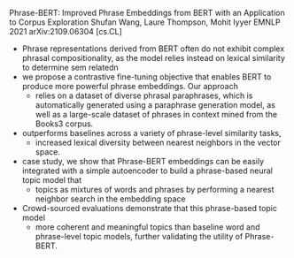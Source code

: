 Phrase-BERT: Improved Phrase Embeddings from BERT
  with an Application to Corpus Exploration
Shufan Wang, Laure Thompson, Mohit Iyyer
EMNLP 2021 arXiv:2109.06304 [cs.CL]

* Phrase representations derived from BERT often do
  not exhibit complex phrasal compositionality,
  as the model relies instead on lexical similarity to determine sem relatedn
* we propose a contrastive fine-tuning objective that
  enables BERT to produce more powerful phrase embeddings. Our approach
  * relies on a dataset of diverse phrasal paraphrases, which is 
    automatically generated using a paraphrase generation model, as well as a
    large-scale dataset of phrases in context mined from the Books3 corpus.
* outperforms baselines across a variety of phrase-level similarity tasks,
  * increased lexical diversity between nearest neighbors in the vector space.
* case study, we show that Phrase-BERT embeddings can be easily integrated with
  a simple autoencoder to build a phrase-based neural topic model that
  * topics as mixtures of words and phrases by performing a nearest neighbor
    search in the embedding space
* Crowd-sourced evaluations demonstrate that this phrase-based topic model
  * more coherent and meaningful topics than baseline word and phrase-level
    topic models, further validating the utility of Phrase-BERT. 
